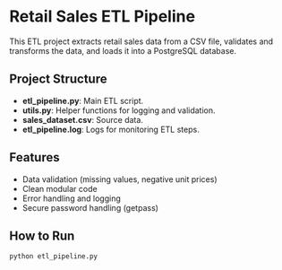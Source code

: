 # Retail Sales ETL Pipeline

This ETL project extracts retail sales data from a CSV file, validates and transforms the data, and loads it into a PostgreSQL database.

## Project Structure
- **etl_pipeline.py**: Main ETL script.
- **utils.py**: Helper functions for logging and validation.
- **sales_dataset.csv**: Source data.
- **etl_pipeline.log**: Logs for monitoring ETL steps.

## Features
- Data validation (missing values, negative unit prices)
- Clean modular code
- Error handling and logging
- Secure password handling (getpass)

## How to Run
```bash
python etl_pipeline.py
